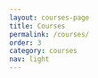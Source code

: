 ```yaml
---
layout: courses-page
title: Courses
permalink: /courses/
order: 3
category: courses
nav: light
---
```

